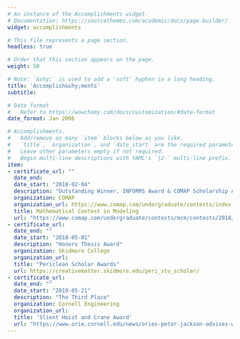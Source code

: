 ```yaml
---
# An instance of the Accomplishments widget.
# Documentation: https://sourcethemes.com/academic/docs/page-builder/
widget: accomplishments

# This file represents a page section.
headless: true

# Order that this section appears on the page.
weight: 50

# Note: `&shy;` is used to add a 'soft' hyphen in a long heading.
title: 'Accomplish&shy;ments'
subtitle:

# Date format
#   Refer to https://wowchemy.com/docs/customization/#date-format
date_format: Jan 2006

# Accomplishments.
#   Add/remove as many `item` blocks below as you like.
#   `title`, `organization`, and `date_start` are the required parameters.
#   Leave other parameters empty if not required.
#   Begin multi-line descriptions with YAML's `|2-` multi-line prefix.
item:
- certificate_url: ""
  date_end: 
  date_start: "2018-02-04"
  description: "Outstanding Winner, INFORMS Award & COMAP Scholarship Award ($10,000)"
  organization: COMAP
  organization_url: https://www.comap.com/undergraduate/contests/index.html
  title: Mathematical Contest in Modeling
  url: "https://www.comap.com/undergraduate/contests/mcm/contests/2018/results/2018_ICM_Problem_E_Results.pdf"
- certificate_url: 
  date_end: ""
  date_start: "2018-05-01"
  description: "Honors Thesis Award"
  organization: Skidmore College
  organization_url: 
  title: "Periclean Scholar Awards"
  url: https://creativematter.skidmore.edu/peri_stu_scholar/
- certificate_url: 
  date_end: ""
  date_start: "2019-05-21"
  description: "The Third Place"
  organization: Cornell Engineering
  organization_url: 
  title: 'Slient Hoist and Crane Award'
  url: "https://www.orie.cornell.edu/news/ories-peter-jackson-advises-winning-m-eng-project-team-annual-competition"
---
```

